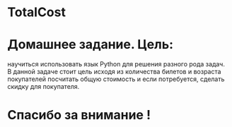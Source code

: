 # TotalCost
# Домашнее задание. Цель:
научиться использовать язык Python для решения разного рода задач. В данной задаче стоит цель исходя из количества билетов и возраста покупателей посчитать общую стоимость и если потребуется, сделать скидку для покупателя. 
# Спасибо за внимание ! 
